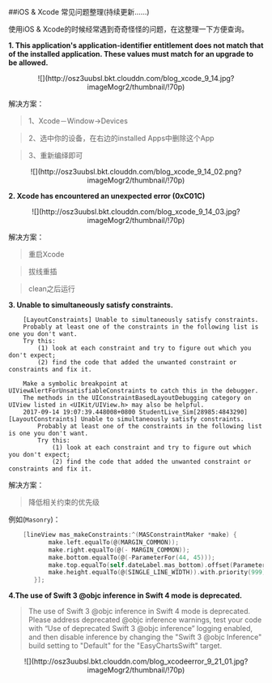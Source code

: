 ##iOS & Xcode 常见问题整理(持续更新……)

使用iOS & Xcode的时候经常遇到奇奇怪怪的问题，在这整理一下方便查询。


**1. This application's application-identifier entitlement does not match that of the installed application. These values must match for an upgrade to be allowed.**

<center>![](http://osz3uubsl.bkt.clouddn.com/blog_xcode_9_14.jpg?imageMogr2/thumbnail/!70p)</center>

解决方案：
> 1、Xcode－Window->Devices

> 2、选中你的设备，在右边的installed Apps中删除这个App

> 3、重新编绎即可

<center>![](http://osz3uubsl.bkt.clouddn.com/blog_xcode_9_14_02.png?imageMogr2/thumbnail/!70p)</center>

**2. Xcode has encountered an unexpected error (0xC01C)**

<center>![](http://osz3uubsl.bkt.clouddn.com/blog_xcode_9_14_03.jpg?imageMogr2/thumbnail/!70p)</center>

解决方案：

>  重启Xcode

> 拔线重插

> clean之后运行  

**3.  Unable to simultaneously satisfy constraints.**

```
    [LayoutConstraints] Unable to simultaneously satisfy constraints.
   	Probably at least one of the constraints in the following list is one you don't want. 
   	Try this: 
   		(1) look at each constraint and try to figure out which you don't expect; 
   		(2) find the code that added the unwanted constraint or constraints and fix it.
```

```
	Make a symbolic breakpoint at UIViewAlertForUnsatisfiableConstraints to catch this in the debugger.
	The methods in the UIConstraintBasedLayoutDebugging category on UIView listed in <UIKit/UIView.h> may also be helpful.
	2017-09-14 19:07:39.448008+0800 StudentLive_Sim[28985:4843290] [LayoutConstraints] Unable to simultaneously satisfy constraints.
		Probably at least one of the constraints in the following list is one you don't want. 
		Try this: 
			(1) look at each constraint and try to figure out which you don't expect; 
			(2) find the code that added the unwanted constraint or constraints and fix it.
```


解决方案： 
> 降低相关约束的优先级

例如(`Masonry`)：

```Objective-c
    [lineView mas_makeConstraints:^(MASConstraintMaker *make) {
           make.left.equalTo(@(MARGIN_COMMON));
           make.right.equalTo(@(- MARGIN_COMMON));
           make.bottom.equalTo(@(-ParameterFor(44, 45)));
           make.top.equalTo(self.dateLabel.mas_bottom).offset(ParameterFor(80, 85)).with.priority(999);
           make.height.equalTo(@(SINGLE_LINE_WIDTH)).with.priority(999);
       }];
```

**4.The use of Swift 3 @objc inference in Swift 4 mode is deprecated.**

> The use of Swift 3 @objc inference in Swift 4 mode is deprecated. Please address deprecated @objc inference warnings, test your code with “Use of deprecated Swift 3 @objc inference” logging enabled, and then disable inference by changing the "Swift 3 @objc Inference" build setting to "Default" for the "EasyChartsSwift" target.

<center>
	![](http://osz3uubsl.bkt.clouddn.com/blog_xcodeerror_9_21_01.jpg?imageMogr2/thumbnail/!70p)
</center>
